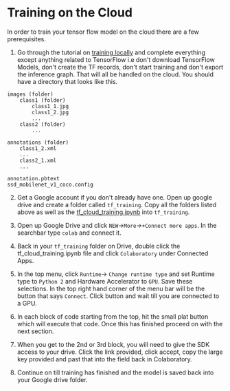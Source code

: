# Training on the Cloud

In order to train your tensor flow model on the cloud
there are a few prerequisites.  

1. Go through the tutorial on [training locally](/training_locally) and complete everything except anything related to TensorFlow i.e don't download TensorFlow Models, don't create the TF records, don't start training and don't export the inference graph. That will all be handled on the cloud. You should have a directory that looks like this.

```
images (folder)
    class1 (folder)
        class1_1.jpg
        class1_2.jpg
        ...
    class2 (folder)
        ...

annotations (folder)
    class1_2.xml
    ...
    class2_1.xml
    ...

annotation.pbtext
ssd_mobilenet_v1_coco.config

```

2. Get a Google account if you don't already have one. Open up google drive and create a folder called `tf_training`. Copy all the folders listed above as well as the [tf_cloud_training.ipynb](/training_cloud/tf_cloud_training.ipynb) into `tf_training`. 

3. Open up Google Drive and click `NEW`->`More`->`+Connect more apps`. 
In the searchbar type `colab` and connect it.

4. Back in your `tf_training` folder on Drive, double click the tf_cloud_training.ipynb file and click `Colaboratory` under Connected Apps.

5. In the top menu, click `Runtime`-> `Change runtime type` and set Runtime type to `Python 2` and Hardware Accelerator to `GPU`. Save these selections. In the top right hand corner of the menu bar will be the button that says `Connect`. Click button and wait till you are connected to a GPU.

6. In each block of code starting from the top, hit the small plat button which will execute that code. Once this has finished proceed on with the next section.

7. When you get to the 2nd or 3rd block, you will need to give the SDK access to your drive. Click the link provided, click accept, copy the large key provided and past that into the field back in Colaboratory.

8. Continue on till training has finished and the model is saved back into your Google drive folder. 
